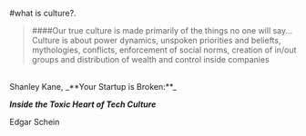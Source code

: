 <!-- .slide: data-background="resources/footer.svg" data-background-size="contain" data-background-position="bottom"  -->

#what is culture?.

> ####Our true culture is made primarily of the things no one will say... Culture is about power dynamics, unspoken priorities and beliefts, mythologies, conflicts, enforcement of social norms, creation of in/out groups and distribution of wealth and control inside companies

<br>
Shanley Kane, _**Your Startup is Broken:**_

_**Inside the Toxic Heart of Tech Culture**_

<aside class="notes">
  Edgar Schein
</aside>
